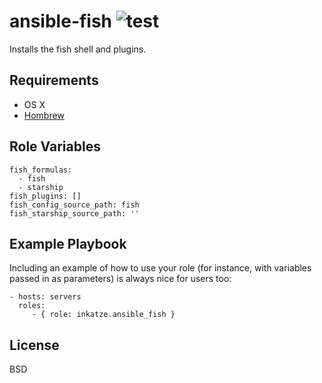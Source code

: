 ansible-fish ![test](https://github.com/inkatze/ansible-dotfiles/workflows/test/badge.svg?branch=main)
=========

Installs the fish shell and plugins.

Requirements
------------

 - OS X
 - [Hombrew](https://brew.sh/)

Role Variables
--------------

```
fish_formulas:
  - fish
  - starship
fish_plugins: []
fish_config_source_path: fish
fish_starship_source_path: ''
```

Example Playbook
----------------

Including an example of how to use your role (for instance, with variables passed in as parameters) is always nice for users too:

    - hosts: servers
      roles:
         - { role: inkatze.ansible_fish }

License
-------

BSD
